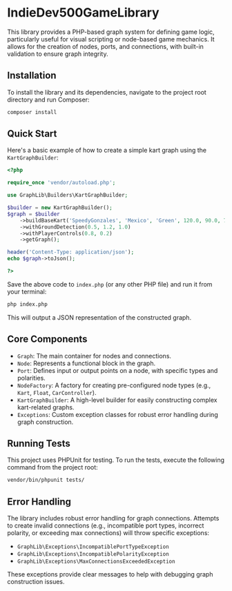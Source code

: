 # IndieDev500GameLibrary

This library provides a PHP-based graph system for defining game logic, particularly useful for visual scripting or node-based game mechanics. It allows for the creation of nodes, ports, and connections, with built-in validation to ensure graph integrity.

## Installation

To install the library and its dependencies, navigate to the project root directory and run Composer:

```bash
composer install
```

## Quick Start

Here's a basic example of how to create a simple kart graph using the `KartGraphBuilder`:

```php
<?php

require_once 'vendor/autoload.php';

use GraphLib\Builders\KartGraphBuilder;

$builder = new KartGraphBuilder();
$graph = $builder
    ->buildBaseKart('SpeedyGonzales', 'Mexico', 'Green', 120.0, 90.0, 75.0)
    ->withGroundDetection(0.5, 1.2, 1.0)
    ->withPlayerControls(0.8, 0.2)
    ->getGraph();

header('Content-Type: application/json');
echo $graph->toJson();

?>
```

Save the above code to `index.php` (or any other PHP file) and run it from your terminal:

```bash
php index.php
```

This will output a JSON representation of the constructed graph.

## Core Components

*   `Graph`: The main container for nodes and connections.
*   `Node`: Represents a functional block in the graph.
*   `Port`: Defines input or output points on a node, with specific types and polarities.
*   `NodeFactory`: A factory for creating pre-configured node types (e.g., `Kart`, `Float`, `CarController`).
*   `KartGraphBuilder`: A high-level builder for easily constructing complex kart-related graphs.
*   `Exceptions`: Custom exception classes for robust error handling during graph construction.

## Running Tests

This project uses PHPUnit for testing. To run the tests, execute the following command from the project root:

```bash
vendor/bin/phpunit tests/
```

## Error Handling

The library includes robust error handling for graph connections. Attempts to create invalid connections (e.g., incompatible port types, incorrect polarity, or exceeding max connections) will throw specific exceptions:

*   `GraphLib\Exceptions\IncompatiblePortTypeException`
*   `GraphLib\Exceptions\IncompatiblePolarityException`
*   `GraphLib\Exceptions\MaxConnectionsExceededException`

These exceptions provide clear messages to help with debugging graph construction issues.
